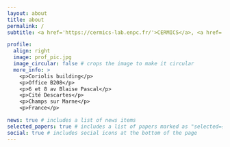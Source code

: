 ```yaml
---
layout: about
title: about
permalink: /
subtitle: <a href='https://cermics-lab.enpc.fr/'>CERMICS</a>, <a href='[https://cermics-lab.enpc.fr/](https://ecoledesponts.fr/)'>École nationale des ponts et chaussées</a>.

profile:
  align: right
  image: prof_pic.jpg
  image_circular: false # crops the image to make it circular
  more_info: >
    <p>Coriolis building</p>
    <p>Office B208</p>
    <p>6 et 8 av Blaise Pascal</p>
    <p>Cité Descartes</p>
    <p>Champs sur Marne</p>
    <p>France</p>

news: true # includes a list of news items
selected_papers: true # includes a list of papers marked as "selected={true}"
social: true # includes social icons at the bottom of the page
---
```



